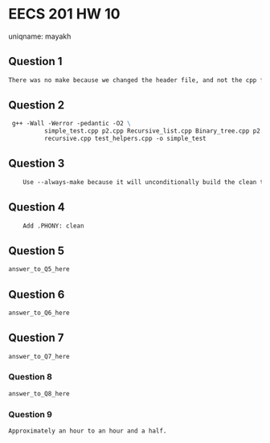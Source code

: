 # EECS 201 HW 10
uniqname:  mayakh

## Question 1
``` 1
There was no make because we changed the header file, and not the cpp file of the program so there was no re-make. This is a problem because if you change something in the header it will not be accurately rebuilded.
```

## Question 2
``` 2
 g++ -Wall -Werror -pedantic -O2 \
	      simple_test.cpp p2.cpp Recursive_list.cpp Binary_tree.cpp p2.h \
	      recursive.cpp test_helpers.cpp -o simple_test
```

## Question 3
``` 3
	Use --always-make because it will unconditionally build the clean target
```

## Question 4
``` 4
	Add .PHONY: clean
```

## Question 5
``` 5
answer_to_Q5_here
```

## Question 6
``` 6
answer_to_Q6_here
```

## Question 7
``` 7
answer_to_Q7_here
```

### Question 8
``` 8
answer_to_Q8_here
```

### Question 9
``` 9
Approximately an hour to an hour and a half.
```

